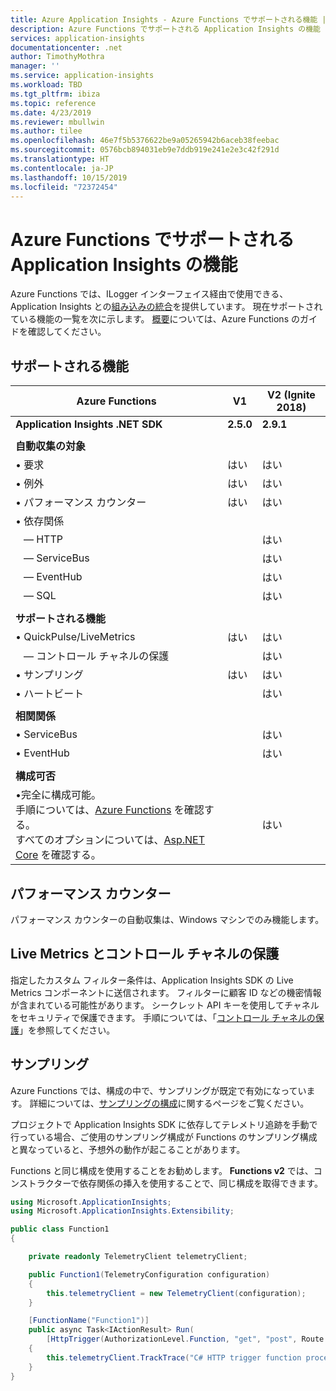 ```yaml
---
title: Azure Application Insights - Azure Functions でサポートされる機能 |Microsoft Docs
description: Azure Functions でサポートされる Application Insights の機能
services: application-insights
documentationcenter: .net
author: TimothyMothra
manager: ''
ms.service: application-insights
ms.workload: TBD
ms.tgt_pltfrm: ibiza
ms.topic: reference
ms.date: 4/23/2019
ms.reviewer: mbullwin
ms.author: tilee
ms.openlocfilehash: 46e7f5b5376622be9a05265942b6aceb38feebac
ms.sourcegitcommit: 0576bcb894031eb9e7ddb919e241e2e3c42f291d
ms.translationtype: HT
ms.contentlocale: ja-JP
ms.lasthandoff: 10/15/2019
ms.locfileid: "72372454"
---
```

# <a name="application-insights-for-azure-functions-supported-features"></a>Azure Functions でサポートされる Application Insights の機能

Azure Functions では、ILogger インターフェイス経由で使用できる、Application Insights との[組み込みの統合](../../azure-functions/functions-monitoring.md)を提供しています。 現在サポートされている機能の一覧を次に示します。 [概要](../../azure-functions/functions-monitoring.md#enable-application-insights-integration)については、Azure Functions のガイドを確認してください。

## <a name="supported-features"></a>サポートされる機能

| Azure Functions                       | V1                | V2 (Ignite 2018)  | 
|-----------------------------------    |---------------    |------------------ |
| **Application Insights .NET SDK**   | **2.5.0**       | **2.9.1**         |
| | | | 
| **自動収集の対象**        |                 |                   |               
| &bull; 要求                     | はい             | はい               | 
| &bull; 例外                   | はい             | はい               | 
| &bull; パフォーマンス カウンター         | はい             | はい               |
| &bull; 依存関係                   |                   |                   |               
| &nbsp;&nbsp;&nbsp;&mdash; HTTP      |                 | はい               | 
| &nbsp;&nbsp;&nbsp;&mdash; ServiceBus|                 | はい               | 
| &nbsp;&nbsp;&nbsp;&mdash; EventHub  |                 | はい               | 
| &nbsp;&nbsp;&nbsp;&mdash; SQL       |                 | はい               | 
| | | | 
| **サポートされる機能**                |                   |                   |               
| &bull; QuickPulse/LiveMetrics       | はい             | はい               | 
| &nbsp;&nbsp;&nbsp;&mdash; コントロール チャネルの保護|                 | はい               | 
| &bull; サンプリング                     | はい             | はい               | 
| &bull; ハートビート                   |                 | はい               | 
| | | | 
| **相関関係**                       |                   |                   |               
| &bull; ServiceBus                     |                   | はい               | 
| &bull; EventHub                       |                   | はい               | 
| | | | 
| **構成可否**                      |                   |                   |           
| &bull;完全に構成可能。<br/>手順については、[Azure Functions](https://github.com/Microsoft/ApplicationInsights-aspnetcore/issues/759#issuecomment-426687852) を確認する。<br/>すべてのオプションについては、[Asp.NET Core](https://github.com/Microsoft/ApplicationInsights-aspnetcore/wiki/Custom-Configuration) を確認する。               |                   | はい                   | 


## <a name="performance-counters"></a>パフォーマンス カウンター

パフォーマンス カウンターの自動収集は、Windows マシンでのみ機能します。


## <a name="live-metrics--secure-control-channel"></a>Live Metrics とコントロール チャネルの保護

指定したカスタム フィルター条件は、Application Insights SDK の Live Metrics コンポーネントに送信されます。 フィルターに顧客 ID などの機密情報が含まれている可能性があります。 シークレット API キーを使用してチャネルをセキュリティで保護できます。 手順については、「[コントロール チャネルの保護](https://docs.microsoft.com/azure/azure-monitor/app/live-stream#secure-the-control-channel)」を参照してください。

## <a name="sampling"></a>サンプリング

Azure Functions では、構成の中で、サンプリングが既定で有効になっています。 詳細については、[サンプリングの構成](https://docs.microsoft.com/azure/azure-functions/functions-monitoring#configure-sampling)に関するページをご覧ください。

プロジェクトで Application Insights SDK に依存してテレメトリ追跡を手動で行っている場合、ご使用のサンプリング構成が Functions のサンプリング構成と異なっていると、予想外の動作が起こることがあります。 

Functions と同じ構成を使用することをお勧めします。 **Functions v2** では、コンストラクターで依存関係の挿入を使用することで、同じ構成を取得できます。

```csharp
using Microsoft.ApplicationInsights;
using Microsoft.ApplicationInsights.Extensibility;

public class Function1 
{

    private readonly TelemetryClient telemetryClient;

    public Function1(TelemetryConfiguration configuration)
    {
        this.telemetryClient = new TelemetryClient(configuration);
    }

    [FunctionName("Function1")]
    public async Task<IActionResult> Run(
        [HttpTrigger(AuthorizationLevel.Function, "get", "post", Route = null)] HttpRequest req, ILogger logger)
    {
        this.telemetryClient.TrackTrace("C# HTTP trigger function processed a request.");
    }
}
```
